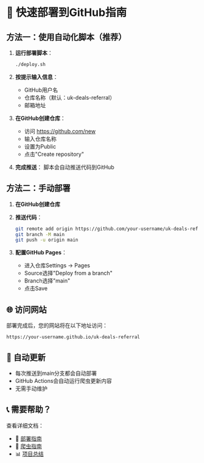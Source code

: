 # 🚀 快速部署到GitHub指南

## 方法一：使用自动化脚本（推荐）

1. **运行部署脚本**：
   ```bash
   ./deploy.sh
   ```
   
2. **按提示输入信息**：
   - GitHub用户名
   - 仓库名称（默认：uk-deals-referral）
   - 邮箱地址

3. **在GitHub创建仓库**：
   - 访问 https://github.com/new
   - 输入仓库名称
   - 设置为Public
   - 点击"Create repository"

4. **完成推送**：
   脚本会自动推送代码到GitHub

## 方法二：手动部署

1. **在GitHub创建仓库**
2. **推送代码**：
   ```bash
   git remote add origin https://github.com/your-username/uk-deals-referral.git
   git branch -M main
   git push -u origin main
   ```

3. **配置GitHub Pages**：
   - 进入仓库Settings → Pages
   - Source选择"Deploy from a branch"
   - Branch选择"main"
   - 点击Save

## 🌐 访问网站

部署完成后，您的网站将在以下地址访问：
```
https://your-username.github.io/uk-deals-referral
```

## 🔄 自动更新

- 每次推送到main分支都会自动部署
- GitHub Actions会自动运行爬虫更新内容
- 无需手动维护

## 📞 需要帮助？

查看详细文档：
- 📖 [部署指南](DEPLOY_GUIDE.md)
- 🤖 [爬虫指南](CRAWLER_GUIDE.md)
- 📊 [项目总结](PROJECT_SUMMARY.md)
